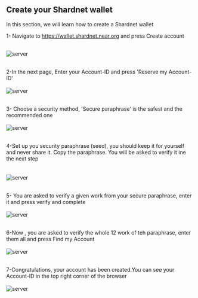 

## Create your Shardnet wallet

In this section, we will learn how to create a Shardnet wallet

  1- Navigate to  https://wallet.shardnet.near.org and press Create account
  <br/><br/>

   ![server](../assets/wallet/wallet_01.png "server")
<br/><br/>
  
  2-In the next page, Enter your Account-ID and press 'Reserve my Account-ID'
  <br/><br/>
   ![server](../assets/wallet/wallet_02.png "server")
<br/><br/>
  
  3- Choose a security method, 'Secure paraphrase' is the safest and the recommended one
  <br/><br/>
   ![server](../assets/wallet/wallet_03.png "server")
  <br/><br/>
  
  4-Set up you security paraphrase (seed), you should keep it for yourself and never share it. Copy the paraphrase. 
      You will be asked to verify it ine the next step
   <br/><br/>   
   ![server](../assets/wallet/wallet_04.png "server")
  <br/><br/>
  
  5- You are asked to verify a given work from your secure paraphrase, enter it and press verify and complete
  <br/><br/>
   ![server](../assets/wallet/wallet_05.png "server")
<br/><br/>
  
  6-Now , you are asked to verify the whole 12 work of teh paraphrase, enter them all and press Find my Account
  <br/><br/>
   ![server](../assets/wallet/wallet_07.png "server")
<br/><br/>
  
  7-Congratulations, your account has been created.You can see your Account-ID in the top right corner of the browser
  <br/><br/>
   ![server](../assets/wallet/wallet_08.png "server")
 <br/><br/>
 
 
